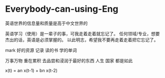 # Everybody-can-using-Eng
英语世界的信息量和质量是高于中文世界的

英语学习（使用）是一辈子的事，可我走着走着就忘记了。
任何领域/专业，想要杰出的话，英语是必须掌握的。
以此明志，希望我不要再走着走着把它忘记了。

mark 好的资源
记录 读的书 学的单词

万事万物 重在累积 去品尝和浸润于最好的东西
人生 国家 都是如此

x(t) = an x(t-1) + bn x(t-2)

